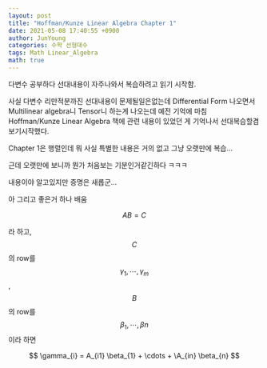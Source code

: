 ```yaml
---
layout: post
title: "Hoffman/Kunze Linear Algebra Chapter 1"
date: 2021-05-08 17:40:55 +0900
author: JunYoung
categories: 수학 선형대수
tags: Math Linear_Algebra
math: true
---
```


다변수 공부하다 선대내용이 자주나와서 복습하려고 읽기 시작함.

사실 다변수 리만적분까진 선대내용이 문제될일은없는데 Differential Form 나오면서
Multilinear algebra니 Tensor니 하는게 나오는데 예전 기억에 마침 Hoffman/Kunze Linear Algebra 책에
관련 내용이 있었던 게 기억나서 선대복습할겸 보기시작했다.

Chapter 1은 행렬인데 뭐 사실 특별한 내용은 거의 없고 그냥 오랫만에 복습...

근데 오랫만에 보니까 뭔가 처음보는 기분인거같긴하다 ㅋㅋㅋ

내용이야 알고있지만 증명은 새롭군...

아 그리고 좋은거 하나 배움

$$
AB = C
$$

라 하고,
$$C$$의 row를 $$\gamma_{1}, \cdots, \gamma_{m}$$, $$B$$의 row를 $$\beta_{1}, \cdots, \beta{n}$$
이라 하면

$$
  \gamma_{i} = A_{i1} \beta_{1} + \cdots + \A_{in} \beta_{n}
$$
